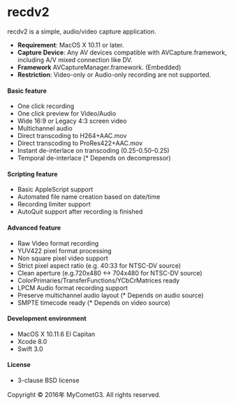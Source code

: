 # recdv2

recdv2 is a simple, audio/video capture application.

- __Requirement__: MacOS X 10.11 or later.
- __Capture Device__: Any AV devices compatible with AVCapture.framework,
including A/V mixed connection like DV.
- __Framework__ AVCaptureManager.framework. (Embedded)
- __Restriction__: Video-only or Audio-only recording are not supported.

#### Basic feature
- One click recording
- One click preview for Video/Audio
- Wide 16:9 or Legacy 4:3 screen video
- Multichannel audio
- Direct transcoding to H264+AAC.mov
- Direct transcoding to ProRes422+AAC.mov
- Instant de-interlace on transcoding (0.25-0.50-0.25)
- Temporal de-interlace (* Depends on decompressor)

#### Scripting feature
- Basic AppleScript support
- Automated file name creation based on date/time
- Recording limiter support
- AutoQuit support after recording is finished

#### Advanced feature
- Raw Video format recording
- YUV422 pixel format processing
- Non square pixel video support
- Strict pixel aspect ratio (e.g. 40:33 for NTSC-DV source)
- Clean aperture (e.g.720x480 <-> 704x480 for NTSC-DV source)
- ColorPrimaries/TransferFunctions/YCbCrMatrices ready
- LPCM Audio format recording support
- Preserve multichannel audio layout (* Depends on audio source)
- SMPTE timecode ready (* Depends on video source)

#### Development environment
- MacOS X 10.11.6 El Capitan
- Xcode 8.0
- Swift 3.0

#### License
- 3-clause BSD license

Copyright © 2016年 MyCometG3. All rights reserved.
